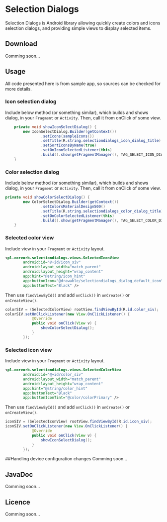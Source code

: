 # Selection Dialogs
Selection Dialogs is Android library allowing quickly create colors and icons selection dialogs, and providing simple views to display selected items.

## Download
Comming soon...

## Usage
All code presented here is from sample app, so sources can be checked for more details.

### Icon selection dialog
Include below method (or something similar), which builds and shows dialog, in your `Fragment` or `Activity`. Then, call it from onClick of some view.

```java
    private void showIconSelectDialog() {
        new IconSelectDialog.Builder(getContext())
                .setIcons(sampleIcons())
                .setTitle(R.string.selectiondialogs_icon_dialog_title)
                .setSortIconsByName(true)
                .setOnIconSelectedListener(this)
                .build().show(getFragmentManager(), TAG_SELECT_ICON_DIALOG);
    }
```

### Color selection dialog
Include below method (or something similar), which builds and shows dialog, in your `Fragment` or `Activity`. Then, call it from onClick of some view.

```java
private void showColorSelectDialog() {
        new ColorSelectDialog.Builder(getContext())
                .setColorsMaterialDesign500()
                .setTitle(R.string.selectiondialogs_color_dialog_title)
                .setOnColorSelectedListener(this)
                .build().show(getFragmentManager(), TAG_SELECT_COLOR_DIALOG);
    }
```

### Selected color view
Include view in your `Fragment` or `Activity` layout.

```xml
<pl.coreorb.selectiondialogs.views.SelectedIconView
        android:id="@+id/icon_siv"
        android:layout_width="match_parent"
        android:layout_height="wrap_content"
        app:hint="@string/icon_hint"
        app:buttonIcon="@drawable/selectiondialogs_dialog_default_icon"
        app:buttonText="Black" />
```

Then use `findViewById()` and add `onClick()` in `onCreate()` or `onCreateView()`.

```java
colorSIV = (SelectedColorView) rootView.findViewById(R.id.color_siv);
colorSIV.setOnClickListener(new View.OnClickListener() {
            @Override
            public void onClick(View v) {
                showColorSelectDialog();
            }
        });
```

### Selected icon view
Include view in your `Fragment` or `Activity` layout.

```xml
<pl.coreorb.selectiondialogs.views.SelectedColorView
        android:id="@+id/color_siv"
        android:layout_width="match_parent"
        android:layout_height="wrap_content"
        app:hint="@string/color_hint"
        app:buttonText="Black"
        app:buttonIconTint="@color/colorPrimary" />
```

Then use `findViewById()` and add `onClick()` in `onCreate()` or `onCreateView()`.

```java
iconSIV = (SelectedIconView) rootView.findViewById(R.id.icon_siv);
iconSIV.setOnClickListener(new View.OnClickListener() {
            @Override
            public void onClick(View v) {
                showIconSelectDialog();
            }
        });
```

##Handling device configuration changes
Comming soon...

## JavaDoc
Comming soon...

## Licence
Comming soon...